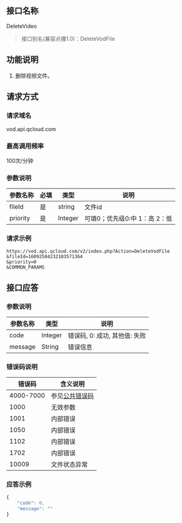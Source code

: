 ## 接口名称
DeleteVideo

> 接口别名(兼容点播1.0)：DeleteVodFile

## 功能说明
1. 删除视频文件。

## 请求方式

### 请求域名
vod.api.qcloud.com

### 最高调用频率
100次/分钟

### 参数说明
| 参数名称 | 必填 | 类型 | 说明 |
|---------|---------|---------|---------|
| fileId | 是 | string | 文件id |
| priority | 是 | Integer | 可填0；优先级0:中 1：高 2：低 |

### 请求示例
```
https://vod.api.qcloud.com/v2/index.php?Action=DeleteVodFile
&fileId=16092504232103571364
&priority=0
&COMMON_PARAMS
```
## 接口应答

### 参数说明
| 参数名称 | 类型 | 说明 |
|---------|---------|---------|
| code | Integer | 错误码, 0: 成功, 其他值: 失败 |
| message | String | 错误信息 |

### 错误码说明
| 错误码 | 含义说明|
|---------|---------|
| 4000-7000 | 参见[公共错误码](/document/product/266/7783)  |
| 1000 | 无效参数  |
| 1001 | 内部错误  |
| 1050 | 内部错误  |
| 1102 | 内部错误  |
| 1702 | 内部错误  |
| 10009 | 文件状态异常  |

### 应答示例

```javascript
{
    "code": 0,
    "message": ""
}
```
